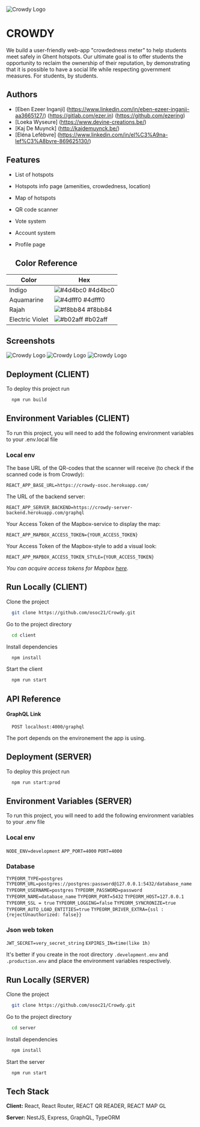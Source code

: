![Crowdy Logo](/docs/img/crowdy-logo.svg)

# CROWDY

We build a user-friendly web-app "crowdedness meter" to help students meet safely in Ghent hotspots. Our ultimate goal is to offer students the opportunity to reclaim the ownership of their reputation, by demonstrating that it is possible to have a social life while respecting government measures. For students, by students.



## Authors

- [Eben Ezeer Inganji] (https://www.linkedin.com/in/eben-ezeer-inganji-aa3665127/) (https://gitlab.com/ezer.in) (https://github.com/ezering)
- [Loeka Wyseure] (https://www.devine-creations.be/)
- [Kaj De Muynck] (http://kajdemuynck.be/)
- [Eléna Lefèbvre] (https://www.linkedin.com/in/el%C3%A9na-lef%C3%A8bvre-869625130/)


## Features

- List of hotspots
- Hotspots info page (amenities, crowdedness, location)
- Map of hotspots
- QR code scanner
- Vote system
- Account system
- Profile page




  ## Color Reference

| Color             | Hex    |
| ----------------- | ------ |
| Indigo | ![#4d4bc0](https://via.placeholder.com/10/4d4bc0?text=+) #4d4bc0 |
| Aquamarine | ![#4dfff0](https://via.placeholder.com/10/4dfff0?text=+) #4dfff0 |
| Rajah | ![#f8bb84](https://via.placeholder.com/10/f8bb84?text=+) #f8bb84 |
| Electric Violet | ![#b02aff](https://via.placeholder.com/10/b02aff?text=+) #b02aff |


## Screenshots

![Crowdy Logo](/docs/img/crowdy-map-s.png)
![Crowdy Logo](/docs/img/crowdy-report-s.png)
![Crowdy Logo](/docs/img/crowdy-hotspot-details-s.png)


## Deployment (CLIENT)

To deploy this project run

```bash
  npm run build
```


## Environment Variables (CLIENT)

To run this project, you will need to add the following environment variables to your .env.local file


### Local env

The base URL of the QR-codes that the scanner will receive (to check if the scanned code is from Crowdy):

`REACT_APP_BASE_URL=https://crowdy-osoc.herokuapp.com/`

The URL of the backend server:

`REACT_APP_SERVER_BACKEND=https://crowdy-server-backend.herokuapp.com/graphql`

Your Access Token of the Mapbox-service to display the map:

`REACT_APP_MAPBOX_ACCESS_TOKEN={YOUR_ACCESS_TOKEN}`

Your Access Token of the Mapbox-style to add a visual look:

`REACT_APP_MAPBOX_ACCESS_TOKEN_STYLE={YOUR_ACCESS_TOKEN}`

*You can acquire access tokens for Mapbox [here](https://docs.mapbox.com/help/getting-started/access-tokens/).*


## Run Locally (CLIENT)

Clone the project

```bash
  git clone https://github.com/osoc21/Crowdy.git
```

Go to the project directory

```bash
  cd client
```

Install dependencies

```bash
  npm install
```

Start the client

```bash
  npm run start
```


## API Reference

#### GraphQL Link

```http
  POST localhost:4000/graphql
```

The port depends on the environement the app is using.


## Deployment (SERVER)

To deploy this project run

```bash
  npm run start:prod
```

  
## Environment Variables (SERVER)

To run this project, you will need to add the following environment variables to your .env file

### Local env
`NODE_ENV=development`
`APP_PORT=4000`
`PORT=4000`

### Database
`TYPEORM_TYPE=postgres`
`TYPEORM_URL=postgres://postgres:password@127.0.0.1:5432/database_name`
`TYPEORM_USERNAME=postgres`
`TYPEORM_PASSWORD=password`
`TYPEORM_NAME=database_name`
`TYPEORM_PORT=5432`
`TYPEORM_HOST=127.0.0.1`
`TYPEORM_SSL = true`
`TYPEORM_LOGGING=false`
`TYPEORM_SYNCRONIZE=true`
`TYPEORM_AUTO_LOAD_ENTITIES=true`
`TYPEORM_DRIVER_EXTRA={ssl :{rejectUnauthorized: false}}`

### Json web token
`JWT_SECRET=very_secret_string`
`EXPIRES_IN=time(like 1h)`

It's better if you create in the root directory `.development.env` and `.production.env` and place the environment variables respectively.



  


    
## Run Locally (SERVER)

Clone the project

```bash
  git clone https://github.com/osoc21/Crowdy.git
```

Go to the project directory

```bash
  cd server
```

Install dependencies

```bash
  npm install
```

Start the server

```bash
  npm run start
```
  
## Tech Stack

**Client:** React, React Router, REACT QR READER, REACT MAP GL

**Server:** NestJS, Express, GraphQL, TypeORM

